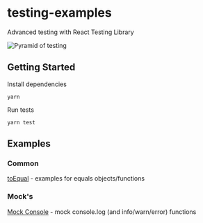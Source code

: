 # testing-examples
Advanced testing with React Testing Library

![Pyramid of testing](https://miro.medium.com/max/704/1*R_tHYBM8myszwKa6vXfNbw.png "Pyramid of testing")

## Getting Started
Install dependencies
```shell script
yarn
```

Run tests
```
yarn test
```

## Examples

### Common
[toEqual](./src/example/common/toEqual.test.ts) - examples for equals objects/functions

### Mock's
[Mock Console](./src/example/mocks/console_log.test.ts) - mock console.log (and info/warn/error) functions
